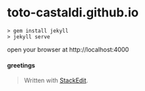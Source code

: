 toto-castaldi.github.io
==================

```
> gem install jekyll
> jekyll serve
```

open your browser at http://localhost:4000

#### greetings

> Written with [StackEdit](https://stackedit.io/).